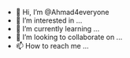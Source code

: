 - 👋 Hi, I’m @Ahmad4everyone
- 👀 I’m interested in ...
- 🌱 I’m currently learning ...
- 💞️ I’m looking to collaborate on ...
- 📫 How to reach me ...

<!---
Ahmad4everyone/Ahmad4everyone is a ✨ special ✨ repository because its `README.md` (this file) appears on your GitHub profile.
You can click the Preview link to take a look at your changes.
--->
